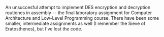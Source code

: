 An unsuccesful attempt to implement DES encryption and decryption routiones in assembly -- the final laboratory assignment for Computer Architecture and Low-Level Programming course. 
There have been some smaller, intermediate assignments as well (I remember the Sieve of Eratosthenes), but I've lost the code.

